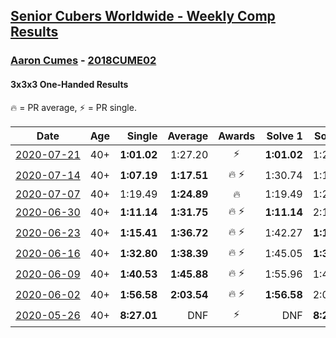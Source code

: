 <style>table {white-space: nowrap;}</style>

## [Senior Cubers Worldwide - Weekly Comp Results](/scw-comp/results/)
### [Aaron Cumes](README.md) - [2018CUME02](https://www.worldcubeassociation.org/persons/2018CUME02?event=333oh)
#### 3x3x3 One-Handed Results

<span style="white-space: nowrap;">🔥 = PR average</span>, <span style="white-space: nowrap;">⚡ = PR single</span>.

| Date | Age | Single | Average | Awards | Solve 1 | Solve 2 | Solve 3 | Solve 4 | Solve 5 | Video |
| :--: | :--: | --: | --: | :--: | --: | --: | --: | --: | --: | :-- |
| [2020-07-21](../../results/2020-07-21/333oh.md) | 40+ | **1:01.02** | 1:27.20 | ⚡ | **1:01.02** | 1:20.00 | 2:00.59 | DNS | DNS | [Desktop](https://www.facebook.com/events/1842039515939197/permalink/1842265092583306) / [Mobile](https://m.facebook.com/events/1842039515939197?view=permalink&id=1842265092583306) |
| [2020-07-14](../../results/2020-07-14/333oh.md) | 40+ | **1:07.19** | **1:17.51** | 🔥 ⚡ | 1:30.74 | 1:14.59 | **1:07.19** | DNS | DNS | [Desktop](https://www.facebook.com/events/1157754364595802/permalink/1159540284417210) / [Mobile](https://m.facebook.com/events/1157754364595802?view=permalink&id=1159540284417210) |
| [2020-07-07](../../results/2020-07-07/333oh.md) | 40+ | 1:19.49 | **1:24.89** | 🔥 | 1:19.49 | 1:20.52 | 1:34.65 | DNS | DNS | [Desktop](https://www.facebook.com/events/271667090769235/permalink/271754540760490) / [Mobile](https://m.facebook.com/events/271667090769235?view=permalink&id=271754540760490) |
| [2020-06-30](../../results/2020-06-30/333oh.md) | 40+ | **1:11.14** | **1:31.75** | 🔥 ⚡ | **1:11.14** | 2:11.39 | 1:12.73 | DNS | DNS | [Desktop](https://www.facebook.com/events/679860472562391/permalink/680113059203799) / [Mobile](https://m.facebook.com/events/679860472562391?view=permalink&id=680113059203799) |
| [2020-06-23](../../results/2020-06-23/333oh.md) | 40+ | **1:15.41** | **1:36.72** | 🔥 ⚡ | 1:42.27 | **1:15.41** | 1:52.48 | DNS | DNS | [Desktop](https://www.facebook.com/events/722150235200875/permalink/722235995192299) / [Mobile](https://m.facebook.com/events/722150235200875?view=permalink&id=722235995192299) |
| [2020-06-16](../../results/2020-06-16/333oh.md) | 40+ | **1:32.80** | **1:38.39** | 🔥 ⚡ | 1:45.05 | **1:32.80** | 1:37.33 | DNS | DNS | [Desktop](https://www.facebook.com/events/604103587178706/permalink/604175607171504) / [Mobile](https://m.facebook.com/events/604103587178706?view=permalink&id=604175607171504) |
| [2020-06-09](../../results/2020-06-09/333oh.md) | 40+ | **1:40.53** | **1:45.88** | 🔥 ⚡ | 1:55.96 | 1:41.14 | **1:40.53** | DNS | DNS | [Desktop](https://www.facebook.com/events/903549840109576/permalink/903625773435316) / [Mobile](https://m.facebook.com/events/903549840109576?view=permalink&id=903625773435316) |
| [2020-06-02](../../results/2020-06-02/333oh.md) | 40+ | **1:56.58** | **2:03.54** | 🔥 ⚡ | **1:56.58** | 2:03.03 | 2:11.00 | DNS | DNS | [Desktop](https://www.facebook.com/events/3373950429496747/permalink/3374019349489855) / [Mobile](https://m.facebook.com/events/3373950429496747?view=permalink&id=3374019349489855) |
| [2020-05-26](../../results/2020-05-26/333oh.md) | 40+ | **8:27.01** | DNF | ⚡ | DNF | **8:27.01** | DNS | DNS | DNS | [Desktop](https://www.facebook.com/events/688407551989463/permalink/692401598256725) / [Mobile](https://m.facebook.com/events/688407551989463?view=permalink&id=692401598256725) |


<!-- Global site tag (gtag.js) - Google Analytics -->
<script async src="https://www.googletagmanager.com/gtag/js?id=UA-86348435-3"></script>
<script>window.dataLayer = window.dataLayer || []; function gtag() {dataLayer.push(arguments);} gtag('js', new Date()); gtag('config', 'UA-86348435-3');</script>
